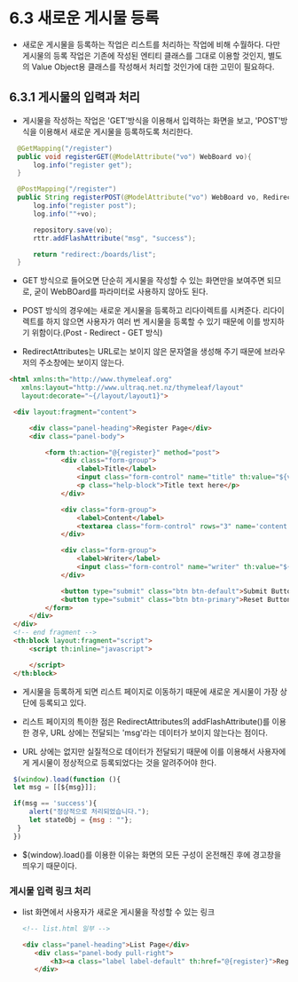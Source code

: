 # 6.3 새로운 게시물 등록

 - 새로운 게시물을 등록하는 작업은 리스트를 처리하는 작업에 비해 수월하다. 다만 게시물의 등록 작업은 기존에 작성된 엔티티 클래스를 그대로 이용할 것인지, 별도의 Value Object용 클래스를 작성해서 처리할 것인가에 대한 고민이 필요하다.


## 6.3.1 게시물의 입력과 처리

 - 게시물을 작성하는 작업은 'GET'방식을 이용해서 입력하는 화면을 보고, 'POST'방식을 이용해서 새로운 게시물을 등록하도록 처리한다.

  ```Java
    @GetMapping("/register")
    public void registerGET(@ModelAttribute("vo") WebBoard vo){
        log.info("register get");
    }

    @PostMapping("/register")
    public String registerPOST(@ModelAttribute("vo") WebBoard vo, RedirectAttributes rttr){
        log.info("register post");
        log.info(""+vo);

        repository.save(vo);
        rttr.addFlashAttribute("msg", "success");

        return "redirect:/boards/list";
    }
  ```

   - GET 방식으로 들어오면 단순히 게시물을 작성할 수 있는 화면만을 보여주면 되므로, 굳이 WebBOard를 파라미터로 사용하지 않아도 된다.

   - POST 방식의 경우에는 새로운 게시물을 등록하고 리다이렉트를 시켜준다. 리다이렉트를 하지 않으면 사용자가 여러 번 게시물을 등록할 수 있기 때문에 이를 방지하기 위함이다.(Post - Redirect - GET 방식)

   - RedirectAttributes는 URL로는 보이지 않은 문자열을 생성해 주기 때문에 브라우저의 주소창에는 보이지 않는다.

   ```HTML
   <html xmlns:th="http://www.thymeleaf.org"
      xmlns:layout="http://www.ultraq.net.nz/thymeleaf/layout"
      layout:decorate="~{/layout/layout1}">

    <div layout:fragment="content">

        <div class="panel-heading">Register Page</div>
        <div class="panel-body">

            <form th:action="@{register}" method="post">
                <div class="form-group">
                    <label>Title</label>
                    <input class="form-control" name="title" th:value="${vo.title}" />
                    <p class="help-block">Title text here</p>
                </div>

                <div class="form-group">
                    <label>Content</label>
                    <textarea class="form-control" rows="3" name='content' th:text="${vo.content}"></textarea>
                </div>

                <div class="form-group">
                    <label>Writer</label>
                    <input class="form-control" name="writer" th:value="${vo.writer}" />
                </div>

                <button type="submit" class="btn btn-default">Submit Button</button>
                <button type="submit" class="btn btn-primary">Reset Button</button>
            </form>
        </div>
    </div>
    <!-- end fragment -->
    <th:block layout:fragment="script">
        <script th:inline="javascript">

        </script>
    </th:block>
   ```

   - 게시물을 등록하게 되면 리스트 페이지로 이동하기 때문에 새로운 게시물이 가장 상단에 등록되고 있다.

   - 리스트 페이지의 특이한 점은 RedirectAttributes의 addFlashAttribute()를 이용한 경우, URL 상에는 전달되는 'msg'라는 데이터가 보이지 않는다는 점이다.

   - URL 상에는 없지만 실질적으로 데이터가 전달되기 때문에 이를 이용해서 사용자에게 게시물이 정상적으로 등록되었다는 것을 알려주어야 한다.

   ```javascript
    $(window).load(function (){
    let msg = [[${msg}]];

    if(msg == 'success'){
        alert("정상적으로 처리되었습니다.");
        let stateObj = {msg : ""};
     }
    })
   ```

   - $(window).load()를 이용한 이유는 화면의 모든 구성이 온전해진 후에 경고창을 띄우기 때문이다.

### 게시물 입력 링크 처리

  - list 화면에서 사용자가 새로운 게시물을 작성할 수 있는 링크


     ```HTML
     <!-- list.html 일부 -->
     
    <div class="panel-heading">List Page</div>
        <div class="panel-body pull-right">
            <h3><a class="label label-default" th:href="@{register}">Register</a></h3>
        </div>
     ```